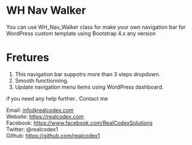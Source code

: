 # WH Nav Walker

You can use WH_Nav_Walker class for make your own navigation bar for WordPress custom template using Bootstrap 4.x any version

# Fretures

1) This navigation bar suppotrs more than 3 steps dropdown.
2) Smooth functionning.
3) Update navigation menu items using WordPress dashboard.

if you need any help further.. Contact me

Email:    info@realcodex.com <br>
Website:  https://realcodex.com <br>
Facebook: https://www.facebook.com/RealCodexSolutions <br>
Twitter:  @realcodex1 <br>
Github:   https://github.com/realcodex1 <br>
